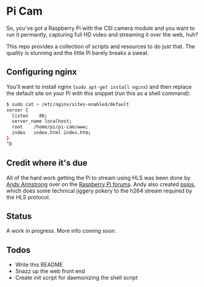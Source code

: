 # Pi Cam

So, you've got a Raspberry Pi with the CSI camera module and you want to run it permantly, capturing full HD video and streaming it over the web, huh?

This repo provides a collection of scripts and resources to do just that. The quality is stunning and the little Pi barely breaks a sweat.

## Configuring nginx

You'll want to install nginx (```sudo apt-get install nginx```) and then replace the default site on your Pi with this snippet (run this as a shell command):

```bash
$ sudo cat > /etc/nginx/sites-enabled/default
server {
  listen    80;
  server_name localhost;
  root    /home/pi/pi-cam/www;
  index   index.html index.htm;
}
^D
```

## Credit where it's due

All of the hard work getting the Pi to stream using HLS was been done by [Andy Armstrong](https://github.com/AndyA/) over on the [Raspberry Pi forums](http://www.raspberrypi.org/phpBB3/viewtopic.php?f=38&t=45893). Andy also created [psips](https://github.com/AndyA/psips), which does some technical jiggery pokery to the h264 stream required by the HLS protocol.

## Status

A work in progress. More info coming soon.

## Todos

* Write this README
* Snazz up the web front end
* Create init script for daemonizing the shell script
